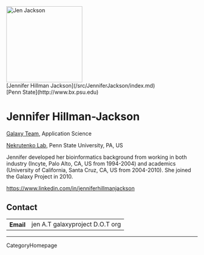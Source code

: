 
<div class='right'><a href='/JenniferJackson'><img src='/jenhjackson.png' alt='Jen Jackson' width="200",height="150" /></a><br />
[Jennifer Hillman Jackson](/src/JenniferJackson/index.md)<br />
[Penn State](http://www.bx.psu.edu)</div>

# Jennifer Hillman-Jackson

[Galaxy Team](/src/GalaxyTeam/index.md), Application Science
<br />

[Nekrutenko Lab](http://nekrut.bx.psu.edu/), Penn State University, PA, US
<br />

Jennifer developed her bioinformatics background from working in both industry (Incyte, Palo Alto, CA, US from 1994-2004) and academics (University of California, Santa Cruz, CA, US from 2004-2010). She joined the Galaxy Project in 2010.

https://www.linkedin.com/in/jenniferhillmanjackson

## Contact

<table>
  <tr>
    <th> Email </th>
    <td> jen A.T galaxyproject D.O.T org</td>
  </tr>
</table>

---
CategoryHomepage
